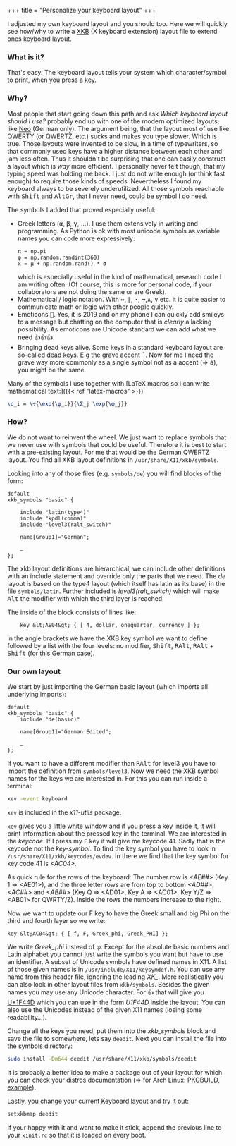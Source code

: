 +++
title = "Personalize your keyboard layout"
+++

I adjusted my own keyboard layout and you should too. Here we will quickly see
how/why to write a [XKB](https://w.wiki/DWZ) (X keyboard extension)
layout file to extend ones keyboard layout.

### What is it?

That's easy. The keyboard layout tells your system which character/symbol to
print, when you press a key.

### Why?

Most people that start going down this path and ask _Which keyboard layout
should I use?_ probably end up with one of the modern optimized layouts,
like [Neo](https://w.wiki/DWJ) (German only). The argument being, that
the layout most of use like QWERTY (or QWERTZ, etc.) sucks and makes you type
slower. Which is true. Those layouts were invented to be slow, in a time of
typewriters, so that commonly used keys have a higher distance between each
other and jam less often. Thus it shouldn't be surprising that one can easily
construct a layout which is _way_ more efficient. I personally never felt
though, that my typing speed was holding me back. I just do not write enough
(or think fast enough) to require those kinds of speeds. Nevertheless I found my
keyboard always to be severely underutilized. All those symbols reachable with
<kbd>Shift</kbd> and <kbd>AltGr</kbd>, that I never need, could be symbol I do
need.

The symbols I added that proved especially useful:


-   Greek letters (<kbd>α</kbd>, <kbd>β</kbd>, <kbd>γ</kbd>, …). I use them
    extensively in writing and programming. As Python is ok with most
    unicode symbols as variable names you can code more expressively:
    ```py3
    π = np.pi
    φ = np.random.randint(360)
    x = μ + np.random.rand() * σ
    ```
    which is especially useful in the kind of mathematical, research code I
    am writing often. (Of course, this is more for personal code, if your
    collaborators are not doing the same or are Greek).
-   Mathematical / logic notation. With <kbd>⇔</kbd>, <kbd>∥</kbd>,
    <kbd>·</kbd>, <kbd>¬</kbd>,<kbd>∧</kbd>, <kbd>∨</kbd> etc. it is quite
    easier to communicate math or logic with other people quickly.
-   Emoticons <kbd>🤷</kbd>. Yes, it is 2019 and on my phone I can quickly
    add smileys to a message but chatting on the computer that is
    _clearly_ a lacking possibility. As emoticons are Unicode
    standard we can add what we need <kbd>👍👍👍</kbd>.
-   Bringing dead keys alive. Some keys in a standard keyboard layout are
    so-called <a href="https://w.wiki/DWX">dead keys</a>. E.g the grave
    accent <kbd>`</kbd>. Now for me I need the grave way more commonly as a
    single symbol not as a accent (⇒ <kbd>à</kbd>), you might be the same.

Many of the symbols I use together with
[LaTeX macros so I can write mathematical text:]({{< ref "latex-macros" >}})

```latex
\σ_i = \÷{\exp{\φ_i}}{\Σ_j \exp{\φ_j}}
```

### How?

We do not want to reinvent the wheel. We just want to replace symbols that we
never use with symbols that could be useful. Therefore it is best to start
with a pre-existing layout. For me that would be the German QWERTZ layout. You
find all XKB layout definitions in `/usr/share/X11/xkb/symbols`.

Looking into any of those files (e.g. `symbols/de`) you will find
blocks of the form:

```
default
xkb_symbols "basic" {

    include "latin(type4)"
    include "kpdl(comma)"
    include "level3(ralt_switch)"

    name[Group1]="German";

    …
};
```

The xkb layout definitions are hierarchical, we can include other definitions
with an include statement and override only the parts that we need. The _de_
layout is based on the type4 layout (which itself has latin as its base) in the
file `symbols/latin`. Further included is <var>level3(ralt_switch)</var>
which will make <kbd>Alt</kbd> the modifier with which the third layer is
reached.

The inside of the block consists of lines like:

```
    key &lt;AE04&gt; { [ 4, dollar, onequarter, currency ] };
```

in the angle brackets we have the XKB key symbol we want to define followed
by a list with the four levels: no modifier, <kbd>Shift</kbd>, <kbd>RAlt</kbd>,
<kbd>RAlt</kbd> + <kbd>Shift</kbd> (for this German case).


### Our own layout

We start by just importing the German basic layout (which imports all
underlying imports):

```
default
xkb_symbols "basic" {
    include "de(basic)"

    name[Group1]="German Edited";

    …
};
```

If you want to have a different modifier than <kbd>RAlt</kbd> for level3 you
have to import the definition from `symbols/level3`. Now we need the
XKB symbol names for the keys we are interested in. For this you can run inside
a terminal:

```bash
xev -event keyboard
```

`xev` is included in the _x11-utils_ package.

`xev` gives you a little white window and if you press a key inside
it, it will print information about the pressed  key in the terminal. We are
interested in the _keycode_. If I press my <kbd>F</kbd> key it will
give me keycode 41. Sadly that is the keycode not the _key-symbol_. To
find the key symbol you have to look in `/usr/share/X11/xkb/keycodes/evdev`.
In there we find that the key symbol for key code 41 is <var>&lt;AC04&gt;</var>.

As quick rule for the rows of the keyboard: The number row is <var>&lt;AE##&gt;</var>
(Key 1 ⇒ &lt;AE01&gt;), and the three letter rows are from top to bottom
<var>&lt;AD##&gt;</var>,  <var>&lt;AC##&gt;</var> and <var>&lt;AB##&gt;</var>
(Key Q ⇒ &lt;AD01&gt;, Key A ⇒ &lt;AC01&gt;, Key Y/Z ⇒ &lt;AB01&gt; for QWRTY/Z).
Inside the rows the numbers increase to the right.

Now we want to update our F key to have the Greek small and big Phi on the third
and fourth layer so we write:

```
key &lt;AC04&gt; { [ f, F, Greek_phi, Greek_PHI] };
```

We write <var>Greek_phi</var> instead of φ. Except for the absolute basic numbers
and Latin alphabet you cannot just write the symbols you want but have to use an
identifier. A subset of Unicode symbols have defined names in X11. A list of
those given names is in `/usr/include/X11/keysymdef.h`.
You can use any name from this header file, ignoring the leading _XK\__.
More realistically you can also look in other layout files from `xkb/symbols`.
Besides the given names you may use any Unicode character. For 👍 that will
give you [U+1F44D](https://unicode-table.com/en/1F44D/) which you can
use in the form <var>U1F44D</var> inside the layout. You can also use the Unicodes
instead of the given X11 names (losing some readability…).

Change all the keys you need, put them into the _xkb_symbols_ block and
save the file to somewhere, lets say `deedit`. Next you can install the file into the symbols
directory:

```bash
sudo install -Dm644 deedit /usr/share/X11/xkb/symbols/deedit
```

It is probably a better idea to make a package out of your layout for which
you can check your distros documentation (⇒ for Arch Linux: [PKGBUILD](https://wiki.archlinux.org/index.php/PKGBUILD),
[example](https://github.com/morris-frank/xkb-demod/blob/master/PKGBUILD)).

Lastly, you change your current Keyboard layout and try it out:

```bash
setxkbmap deedit
```

If your happy with it and want to make it stick, append the previous line to
your `xinit.rc` so that it is loaded on every boot.
